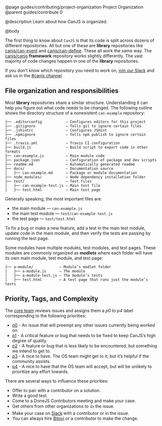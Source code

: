 @page guides/contributing/project-organization Project Organization
@parent guides/contribute 0

@description Learn about how CanJS is organized.

@body

The first thing to know about `CanJS` is that its code is split across dozens of different
repositories.  All but one of these are __library__ repositories like
[canjs/can-event](https://github.com/canjs/can-event) and [canjs/can-define](https://github.com/canjs/can-define).  These all work the same way.
The [canjs/canjs](https://github.com/canjs/canjs) __framework__ repository works slightly
differently.  The vast majority of code changes happen in one of the __library__
repositories.

If you don’t know which repository you need to work on,
[join our Slack](https://www.bitovi.com/community/slack) and ask us in the [#canjs channel](https://bitovi-community.slack.com/messages/CFC22NZ8A).

## File organization and responsibilities

Most __library__ repositories share a similar structure.  Understanding it can help
you figure out what code needs to be changed.  The following outline shows the
directory structure of a nonexistent `can-example` repository:

```
├── .editorconfig           — Configures editors for this project
├── .gitignore              — Tells git to ignore certain files
├── .jshintrc               — Configures JSHint
├── .npmignore              — Tells npm publish to ignore certain files
├── .travis.yml             — Travis CI configuration
├── build.js                — Build script to export code in other formats
├── can-example.js          — Main module code
├── package.json            — Configuration of package and dev scripts
├── readme.md               — Automatically generated readme
├── docs/                   — Documentation source
|   ├── can-example.md      — Package or module documentation
├── node_modules/           — Node dependency installation folder
├── test/                   — Test files
|   ├── can-example-test.js — Main test file
|   ├── test.html           — Main test page
```

Generally speaking, the most important files are:

 - the main module —  `can-example.js`
 - the main test module — `test/can-example-test.js`
 - the test page — `test/test.html`

To fix a bug or make a new feature, add a test in the main test module, update code in the main module, and then verify the tests are passing by running
the test page.

Some modules have multiple modules, test modules, and test pages.  These modules are
commonly organized as __modlets__ where each folder will have its own main module, test module,
and test page:

```
├── a-module/            — Module’s modlet folder
|   ├── a-module.js      — The module
|   ├── a-module-test.js — The module’s tests
|   ├── test.html        — A test page that runs just the module’s tests
```

## Priority, Tags, and Complexity

The [core team](https://donejs.com/About.html#team) reviews issues
and assigns them a _p0_ to _p4_ label corresponding to the following priorities:

- [p0](https://github.com/search?q=org%3Acanjs+label%3Ap0+is%3Aopen+sort%3Areactions-%2B1-desc) - An issue that will preempt any other issues currently being worked on.
- [p1](https://github.com/search?q=org%3Acanjs+label%3Ap1+is%3Aopen+sort%3Areactions-%2B1-desc) - A critical feature or bug that needs to be fixed to keep CanJS’s high degree of quality.
- [p2](https://github.com/search?q=org%3Acanjs+label%3Ap2+is%3Aopen+sort%3Areactions-%2B1-desc) - A feature or bug that is less likely to be encountered, but something we intend to get to.
- [p3](https://github.com/search?q=org%3Acanjs+label%3Ap3+is%3Aopen+sort%3Areactions-%2B1-desc) - A nice to have. The OS team might get to it, but it’s helpful if the community assists.
- [p4](https://github.com/search?q=org%3Acanjs+label%3Ap4+is%3Aopen+sort%3Areactions-%2B1-desc) - A nice to have that the OS team will accept, but will be unlikely to prioritize any effort towards.

There are several ways to influence these priorities:

 - Offer to pair with a contributor on a solution.
 - Write a good test.
 - Come to a DoneJS Contributors meeting and make your case.
 - Get others from other organizations to 👍 the issue.
 - Make your case on [Slack](https://www.bitovi.com/community/slack) with a contributor or in the issue.
 - You can always hire [Bitovi](https://www.bitovi.com) or a contributor to make the change.
